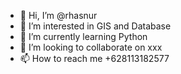 - 👋 Hi, I’m @rhasnur
- 👀 I’m interested in GIS and Database
- 🌱 I’m currently learning Python
- 💞️ I’m looking to collaborate on xxx
- 📫 How to reach me +628113182577

<!---
rhasnur/rhasnur is a ✨ special ✨ repository because its `README.md` (this file) appears on your GitHub profile.
You can click the Preview link to take a look at your changes.
--->
